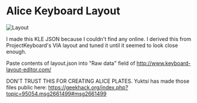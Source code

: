 # Alice Keyboard Layout

![Layout](https://i.imgur.com/5CktpSJ.png)

I made this KLE JSON because I couldn't find any online. I derived this from ProjectKeyboard's VIA layout and tuned it until it seemed to look close enough.

Paste contents of layout.json into "Raw data" field of http://www.keyboard-layout-editor.com/

DON'T TRUST THIS FOR CREATING ALICE PLATES. Yuktsi has made those files public here: https://geekhack.org/index.php?topic=95054.msg2661499#msg2661499
